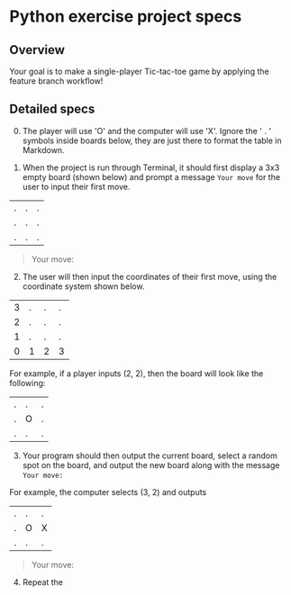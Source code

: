 # Python exercise project specs

## Overview
Your goal is to make a single-player Tic-tac-toe game by applying the feature branch workflow!

## Detailed specs

0. The player will use 'O' and the computer will use 'X'. Ignore the ' . ' symbols inside boards below, they are just there to format the table in Markdown.

1. When the project is run through Terminal, it should first display a 3x3 empty board (shown below) and prompt a message ```Your move``` for the user to input their first move.

<table>
  <tr>
    <td>.</td>
    <td>.</td>
    <td>.</td>
  </tr>
  <tr>
    <td>.</td>
    <td>.</td>
    <td>.</td>
  </tr>
  <tr>
    <td>.</td>
    <td>.</td>
    <td>.</td>
  </tr>
</table>

> Your move: 

2. The user will then input the coordinates of their first move, using the coordinate system shown below.

<table>
  <tr>
    <td>3</td>
    <td>.</td>
    <td>.</td>
    <td>.</td>
  </tr>
  <tr>
    <td>2</td>
    <td>.</td>
    <td>.</td>
    <td>.</td>
  </tr>
  <tr>
    <td>1</td>
    <td>.</td>
    <td>.</td>
    <td>.</td>
  </tr>
  <tr>
    <td>0</td>
    <td>1</td>
    <td>2</td>
    <td>3</td>
  </tr>
</table>

For example, if a player inputs (2, 2), then the board will look like the following:

<table>
  <tr>
    <td>.</td>
    <td>.</td>
    <td>.</td>
  </tr>
  <tr>
    <td>.</td>
    <td>O</td>
    <td>.</td>
  </tr>
  <tr>
    <td>.</td>
    <td>.</td>
    <td>.</td>
  </tr>
</table>

3. Your program should then output the current board, select a random spot on the board, and output the new board along with the message ```Your move: ```

For example, the computer selects (3, 2) and outputs

<table>
  <tr>
    <td>.</td>
    <td>.</td>
    <td>.</td>
  </tr>
  <tr>
    <td>.</td>
    <td>O</td>
    <td>X</td>
  </tr>
  <tr>
    <td>.</td>
    <td>.</td>
    <td>.</td>
  </tr>
</table>

> Your move:

4. Repeat the 
 

